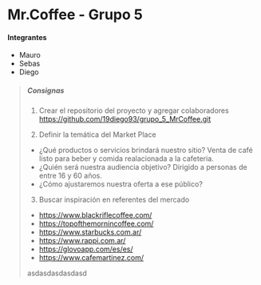 
# Mr.Coffee - Grupo 5

#### Integrantes

- Mauro
- Sebas
- Diego

> ##### Consignas
>
> 1. Crear el repositorio del proyecto y agregar colaboradores
> <https://github.com/19diego93/grupo_5_MrCoffee.git>
>
> 2. Definir la temática del Market Place
>   - ¿Qué productos o servicios brindará nuestro sitio? Venta de café listo para beber y comida realacionada a la cafeteria.
>   - ¿Quién será nuestra audiencia objetivo? Dirigido a personas de entre 16 y 60 años.
>   - ¿Cómo ajustaremos nuestra oferta a ese público?
>   
> 3. Buscar inspiración en referentes del mercado
> - <https://www.blackriflecoffee.com/>
> - <https://topofthemornincoffee.com/>
> - <https://www.starbucks.com.ar/>
> - <https://www.rappi.com.ar/>
> - <https://glovoapp.com/es/es/>
> - <https://www.cafemartinez.com/>
>
>
>
>asdasdasdasdasd

